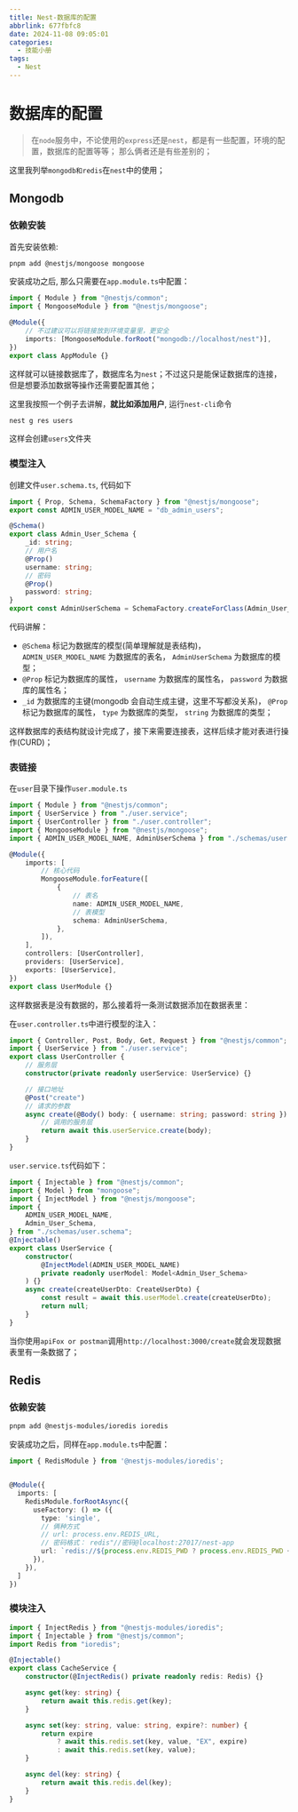 ```yaml
---
title: Nest-数据库的配置
abbrlink: 677fbfc8
date: 2024-11-08 09:05:01
categories:
  - 技能小册
tags:
  - Nest
---
```


# 数据库的配置

> 在`node`服务中，不论使用的`express`还是`nest`，都是有一些配置，环境的配置，数据库的配置等等； 那么俩者还是有些差别的；

这里我列举`mongodb和redis`在`nest`中的使用；

## Mongodb

### 依赖安装

首先安装依赖:

```sh
pnpm add @nestjs/mongoose mongoose
```

安装成功之后, 那么只需要在`app.module.ts`中配置：

```ts
import { Module } from "@nestjs/common";
import { MongooseModule } from "@nestjs/mongoose";

@Module({
	// 不过建议可以将链接放到环境变量里，更安全
	imports: [MongooseModule.forRoot("mongodb://localhost/nest")],
})
export class AppModule {}
```

这样就可以链接数据库了，数据库名为`nest`；不过这只是能保证数据库的连接，但是想要添加数据等操作还需要配置其他；

这里我按照一个例子去讲解，**就比如添加用户**, 运行`nest-cli`命令

```sh
nest g res users
```

这样会创建`users`文件夹

### 模型注入

创建文件`user.schema.ts`, 代码如下

```ts
import { Prop, Schema, SchemaFactory } from "@nestjs/mongoose";
export const ADMIN_USER_MODEL_NAME = "db_admin_users";

@Schema()
export class Admin_User_Schema {
	_id: string;
	// 用户名
	@Prop()
	username: string;
	// 密码
	@Prop()
	password: string;
}
export const AdminUserSchema = SchemaFactory.createForClass(Admin_User_Schema);
```

代码讲解：

- `@Schema` 标记为数据库的模型(简单理解就是表结构)， `ADMIN_USER_MODEL_NAME` 为数据库的表名， `AdminUserSchema` 为数据库的模型；
- `@Prop` 标记为数据库的属性， `username` 为数据库的属性名， `password` 为数据库的属性名；
- `_id` 为数据库的主键(mongodb 会自动生成主键，这里不写都没关系)， `@Prop` 标记为数据库的属性， `type` 为数据库的类型， `string` 为数据库的类型；

这样数据库的表结构就设计完成了，接下来需要连接表，这样后续才能对表进行操作(CURD)；

### 表链接

在`user`目录下操作`user.module.ts`

```ts
import { Module } from "@nestjs/common";
import { UserService } from "./user.service";
import { UserController } from "./user.controller";
import { MongooseModule } from "@nestjs/mongoose";
import { ADMIN_USER_MODEL_NAME, AdminUserSchema } from "./schemas/user.schema";

@Module({
	imports: [
		// 核心代码
		MongooseModule.forFeature([
			{
				// 表名
				name: ADMIN_USER_MODEL_NAME,
				// 表模型
				schema: AdminUserSchema,
			},
		]),
	],
	controllers: [UserController],
	providers: [UserService],
	exports: [UserService],
})
export class UserModule {}
```

这样数据表是没有数据的，那么接着将一条测试数据添加在数据表里：

在`user.controller.ts`中进行模型的注入：

```ts
import { Controller, Post, Body, Get, Request } from "@nestjs/common";
import { UserService } from "./user.service";
export class UserController {
	// 服务层
	constructor(private readonly userService: UserService) {}

	// 接口地址
	@Post("create")
	// 请求的参数
	async create(@Body() body: { username: string; password: string }) {
		// 调用的服务层
		return await this.userService.create(body);
	}
}
```

`user.service.ts`代码如下：

```ts
import { Injectable } from "@nestjs/common";
import { Model } from "mongoose";
import { InjectModel } from "@nestjs/mongoose";
import {
	ADMIN_USER_MODEL_NAME,
	Admin_User_Schema,
} from "./schemas/user.schema";
@Injectable()
export class UserService {
	constructor(
		@InjectModel(ADMIN_USER_MODEL_NAME)
		private readonly userModel: Model<Admin_User_Schema>
	) {}
	async create(createUserDto: CreateUserDto) {
		const result = await this.userModel.create(createUserDto);
		return null;
	}
}
```

当你使用`apiFox or postman`调用`http://localhost:3000/create`就会发现数据表里有一条数据了；

## Redis

### 依赖安装

```sh
pnpm add @nestjs-modules/ioredis ioredis
```

安装成功之后，同样在`app.module.ts`中配置：

```ts
import { RedisModule } from '@nestjs-modules/ioredis';


@Module({
  imports: [
    RedisModule.forRootAsync({
      useFactory: () => ({
        type: 'single',
        // 俩种方式
        // url: process.env.REDIS_URL,
        // 密码格式： redis"//密码@localhost:27017/nest-app
        url: `redis://${process.env.REDIS_PWD ? process.env.REDIS_PWD + '@' : ''}${process.env.REDIS_HOST}:${process.env.REDIS_PORT}/${process.env.REDIS_DB}`,
      }),
    }),
  ]
})
```

### 模块注入

```ts
import { InjectRedis } from "@nestjs-modules/ioredis";
import { Injectable } from "@nestjs/common";
import Redis from "ioredis";

@Injectable()
export class CacheService {
	constructor(@InjectRedis() private readonly redis: Redis) {}

	async get(key: string) {
		return await this.redis.get(key);
	}

	async set(key: string, value: string, expire?: number) {
		return expire
			? await this.redis.set(key, value, "EX", expire)
			: await this.redis.set(key, value);
	}

	async del(key: string) {
		return await this.redis.del(key);
	}
}
```
